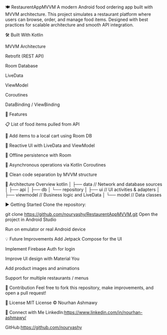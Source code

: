 🍽️ RestaurentAppMVVM
A modern Android food ordering app built with MVVM architecture. This project simulates a restaurant platform where users can browse, order, and manage food items. 
Designed with best practices for scalable architecture and smooth API integration.

🛠️ Built With
Kotlin

MVVM Architecture

Retrofit (REST API)

Room Database

LiveData

ViewModel

Coroutines

DataBinding / ViewBinding


📱 Features

📋 List of food items pulled from API

🛒 Add items to a local cart using Room DB

🔄 Reactive UI with LiveData and ViewModel

💾 Offline persistence with Room

🚀 Asynchronous operations via Kotlin Coroutines

🧩 Clean code separation by MVVM structure

🧠 Architecture Overview
kotlin
│
├── data         // Network and database sources
│   ├── api
│   ├── db
│   └── repository
│
├── ui           // UI activities & adapters
│
├── viewmodel    // Business logic and LiveData
│
└── model        // Data classes

▶️ Getting Started
Clone the repository:

git clone https://github.com/nouryashy/RestaurentAppMVVM.git
Open the project in Android Studio

Run on emulator or real Android device

💡 Future Improvements
Add Jetpack Compose for the UI

Implement Firebase Auth for login

Improve UI design with Material You

Add product images and animations

Support for multiple restaurants / menus

🤝 Contribution
Feel free to fork this repository, make improvements, and open a pull request!

📄 License
MIT License © Nourhan Ashmawy

🔗 Connect with Me
LinkedIn:https://www.linkedin.com/in/nourhan-ashmawy/

GitHub:https://github.com/nouryashy
